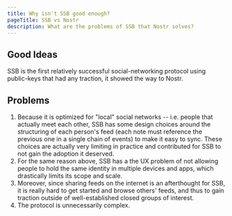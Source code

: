 ```yaml
---
title: Why isn't SSB good enough?
pageTitle: SSB vs Nostr
description: What are the problems of SSB that Nostr solves?
---
```


## Good Ideas

SSB is the first relatively successful social-networking protocol using public-keys that had any traction, it showed the way to Nostr.

## Problems

1. Because it is optimized for "local" social networks -- i.e. people that actually meet each other, SSB has some design choices around the structuring of each person's feed (each note must reference the previous one in a single chain of events) to make it easy to sync. These choices are actually very limiting in practice and contributed for SSB to not gain the adoption it deserved.
1. For the same reason above, SSB has a the UX problem of not allowing people to hold the same identity in multiple devices and apps, which drastically limits its scope and scale.
1. Moreover, since sharing feeds on the internet is an afterthought for SSB, it is really hard to get started and browse others' feeds, and thus to gain traction outside of well-established closed groups of interest.
1. The protocol is unnecessarily complex.
